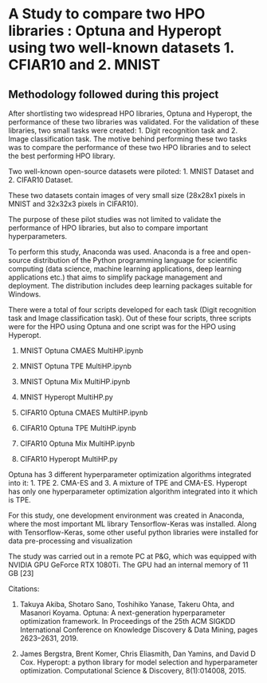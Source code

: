 # A Study to compare two HPO libraries : Optuna and Hyperopt using two well-known datasets 1. CFIAR10 and 2. MNIST

## Methodology followed during this project

After shortlisting two widespread HPO libraries, Optuna and Hyperopt, the performance of these two libraries was validated. For the validation of these libraries, two small tasks were created: 1. Digit recognition task and 2. Image classification task. The motive behind performing these two tasks was to compare the performance of these two HPO libraries and to select the best performing HPO library.

Two well-known open-source datasets were piloted: 1. MNIST Dataset and 2. CIFAR10 Dataset.

These two datasets contain images of very small size (28x28x1 pixels in MNIST and 32x32x3 pixels in CIFAR10).

The purpose of these pilot studies was not limited to validate the performance of HPO libraries, but also to compare important hyperparameters.

To perform this study, Anaconda was used. Anaconda is a free and open-source distribution of the Python programming language for scientific computing (data science, machine learning applications, deep learning applications etc.) that aims to simplify package management and deployment. The distribution includes deep learning packages suitable for Windows. 

There were a total of four scripts developed for each task (Digit recognition task and Image classification task). Out of these four scripts, three scripts were for the HPO using Optuna and one script was for the HPO using Hyperopt. 

1. MNIST Optuna CMAES MultiHP.ipynb
2. MNIST Optuna TPE MultiHP.ipynb
3. MNIST Optuna Mix MultiHP.ipynb
4. MNIST Hyperopt MultiHP.py

1. CIFAR10 Optuna CMAES MultiHP.ipynb
2. CIFAR10 Optuna TPE MultiHP.ipynb
3. CIFAR10 Optuna Mix MultiHP.ipynb
4. CIFAR10 Hyperopt MultiHP.py

Optuna has 3 different hyperparameter optimization algorithms integrated into it: 1. TPE 2. CMA-ES and 3. A mixture of TPE and CMA-ES. Hyperopt has only one hyperparameter optimization algorithm integrated into it which is TPE. 

For this study, one development environment was created in Anaconda, where the most important ML library Tensorflow-Keras was installed. Along with Tensorflow-Keras, some other useful python libraries were installed for data pre-processing and visualization 

The study was carried out in a remote PC at P&G, which was equipped with NVIDIA GPU GeForce RTX 1080Ti. The GPU had an internal memory of 11 GB [23]

Citations:

1. Takuya Akiba, Shotaro Sano, Toshihiko Yanase, Takeru Ohta, and Masanori Koyama. Optuna: A next-generation hyperparameter optimization framework. In Proceedings of the 25th ACM SIGKDD International Conference on Knowledge Discovery & Data Mining, pages 2623–2631, 2019.

2. James Bergstra, Brent Komer, Chris Eliasmith, Dan Yamins, and David D Cox. Hyperopt: a python library for model selection and hyperparameter optimization. Computational Science & Discovery, 8(1):014008, 2015.
